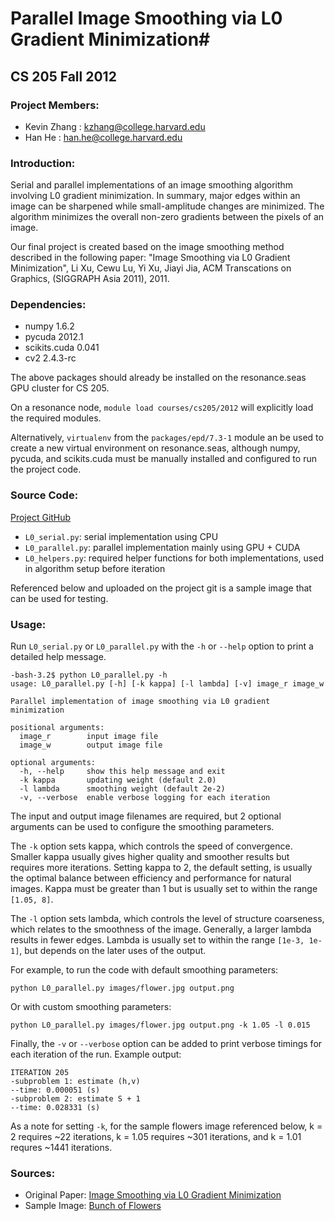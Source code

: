 # Parallel Image Smoothing via L0 Gradient Minimization#
## CS 205 Fall 2012 ##

### Project Members: ###
* Kevin Zhang : kzhang@college.harvard.edu
* Han He : han.he@college.harvard.edu

### Introduction: ###

Serial and parallel implementations of an image smoothing algorithm involving L0 gradient minimization. In summary, major edges within an image can be sharpened while small-amplitude changes are minimized. The algorithm minimizes the overall non-zero gradients between the pixels of an image.

Our final project is created based on the image smoothing method described in the following paper: "Image Smoothing via L0 Gradient Minimization", Li Xu, Cewu Lu, Yi Xu, Jiayi Jia, ACM Transcations on Graphics, (SIGGRAPH Asia 2011), 2011.

### Dependencies: ###
* numpy 1.6.2
* pycuda 2012.1
* scikits.cuda 0.041
* cv2 2.4.3-rc

The above packages should already be installed on the resonance.seas GPU cluster for CS 205.

On a resonance node, `module load courses/cs205/2012` will explicitly load the required modules.

Alternatively, `virtualenv` from the `packages/epd/7.3-1` module an be used to create a new virtual environment on resonance.seas, although numpy, pycuda, and scikits.cuda must be manually installed and configured to run the project code.

### Source Code: ###

[Project GitHub](https://github.com/kjzhang/kzhang-cs205-l0-smoothing)

* `L0_serial.py`: serial implementation using CPU
* `L0_parallel.py`: parallel implementation mainly using GPU + CUDA
* `L0_helpers.py`: required helper functions for both implementations, used in algorithm setup before iteration

Referenced below and uploaded on the project git is a sample image that can be used for testing.

### Usage: ###
Run `L0_serial.py` or `L0_parallel.py` with the `-h` or `--help` option to print a detailed help message.

    -bash-3.2$ python L0_parallel.py -h
    usage: L0_parallel.py [-h] [-k kappa] [-l lambda] [-v] image_r image_w
    
    Parallel implementation of image smoothing via L0 gradient minimization
    
    positional arguments:
      image_r        input image file
      image_w        output image file
    
    optional arguments:
      -h, --help     show this help message and exit
      -k kappa       updating weight (default 2.0)
      -l lambda      smoothing weight (default 2e-2)
      -v, --verbose  enable verbose logging for each iteration

The input and output image filenames are required, but 2 optional arguments can be used to configure the smoothing parameters.

The `-k` option sets kappa, which controls the speed of convergence. Smaller kappa usually gives higher quality and smoother results but requires more iterations. Setting kappa to 2, the default setting, is usually the optimal balance between efficiency and performance for natural images. Kappa must be greater than 1 but is usually set to within the range `[1.05, 8]`.

The `-l` option sets lambda, which controls the level of structure coarseness, which relates to the smoothness of the image. Generally, a larger lambda results in fewer edges. Lambda is usually set to within the range `[1e-3, 1e-1]`, but depends on the later uses of the output.

For example, to run the code with default smoothing parameters:

    python L0_parallel.py images/flower.jpg output.png

Or with custom smoothing parameters:

    python L0_parallel.py images/flower.jpg output.png -k 1.05 -l 0.015

Finally, the `-v` or `--verbose` option can be added to print verbose timings for each iteration of the run. Example output:

    ITERATION 205
    -subproblem 1: estimate (h,v)
    --time: 0.000051 (s)
    -subproblem 2: estimate S + 1
    --time: 0.028331 (s)

As a note for setting `-k`, for the sample flowers image referenced below, k = 2 requires ~22 iterations, k = 1.05 requires ~301 iterations, and k = 1.01 requres ~1441 iterations.

### Sources: ###

* Original Paper: [Image Smoothing via L0 Gradient Minimization](http://www.cse.cuhk.edu.hk/~leojia/papers/L0smooth_Siggraph_Asia2011.pdf)
* Sample Image: [Bunch of Flowers](http://andrewfletcher.deviantart.com/art/Bunch-of-Flowers-294042509)
